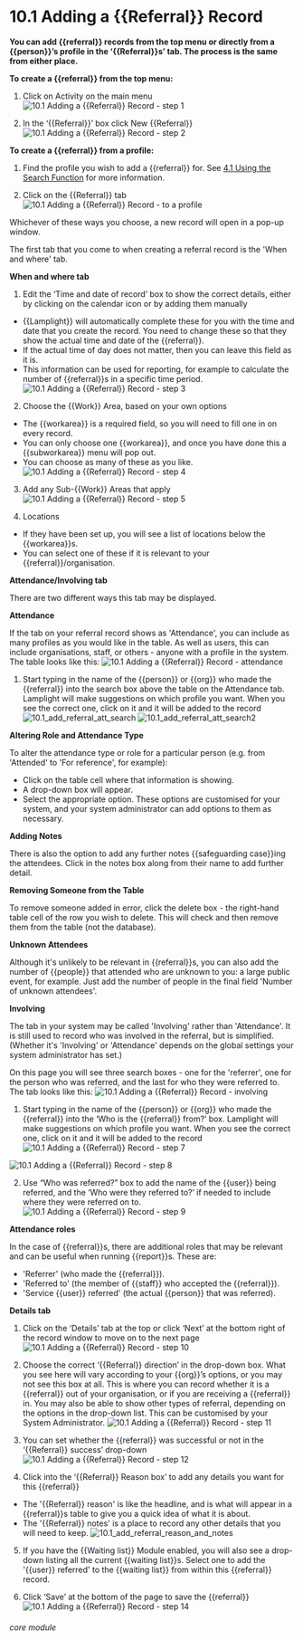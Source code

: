 # 10.1 Adding a {{Referral}} Record

**You can add {{referral}} records from the top menu or directly from a {{person}}’s profile in the ‘{{Referral}}s’ tab. The process is the same from either place.**

**To create a {{referral}} from the top menu:**

1. Click on Activity on the main menu
![10.1 Adding a {{Referral}} Record - step 1](10.1_Adding_a_Referral_Record_im_1.png)

2. In the ‘{{Referral}}’ box click New {{Referral}}
![10.1 Adding a {{Referral}} Record - step 2](10.1_Adding_a_Referral_Record_im_2.png)

**To create a {{referral}} from a profile:**

1. Find the profile you wish to add a {{referral}} for. See [4.1 Using the Search Function](/help/index/p/4.1) for more information.

2. Click on the {{Referral}} tab
![10.1 Adding a {{Referral}} Record - to a profile](10.1_add_referrals_profile.png)

Whichever of these ways you choose, a new record will open in a pop-up window.  

The first tab that you come to when creating a referral record is the 'When and where' tab.

**When and where tab**

1. Edit the ‘Time and date of record’ box to show the correct details, either by clicking on the calendar icon or by adding them manually
- {{Lamplight}} will automatically complete these for you with the time and date that you create the record. You need to change these so that they show the actual time and date of the {{referral}}.
- If the actual time of day does not matter, then you can leave this field as it is.
- This information can be used for reporting, for example to calculate the number of {{referral}}s in a specific time period.
![10.1 Adding a {{Referral}} Record - step 3](10.1_Adding_a_Referral_Record_im_3.png)

2. Choose the {{Work}} Area, based on your own options
- The {{workarea}} is a required field, so you will need to fill one in on every record.
- You can only choose one {{workarea}}, and once you have done this a {{subworkarea}} menu will pop out.
- You can choose as many of these as you like.
![10.1 Adding a {{Referral}} Record - step 4](10.1_Adding_a_Referral_Record_im_4.png)

3. Add any Sub-{{Work}} Areas that apply
![10.1 Adding a {{Referral}} Record - step 5](10.1_Adding_a_Referral_Record_im_5.png)

4. Locations
- If they have been set up, you will see a list of locations below the {{workarea}}s.
- You can select one of these if it is relevant to your {{referral}}/organisation.

**Attendance/Involving tab**

There are two different ways this tab may be displayed.

**Attendance**

If the tab on your referral record shows as 'Attendance', you can include as many profiles as you would like in the table. As well as users, this can include organisations, staff, or others - anyone with a profile in the system. The table looks like this:
![10.1 Adding a {{Referral}} Record - attendance](10.1_add_referral_attendance.png)

1. Start typing in the name of the {{person}} or {{org}} who made the {{referral}} into the search box above the table on the Attendance tab. Lamplight will make suggestions on which profile you want. When you see the correct one, click on it and it will be added to the record
![10.1_add_referral_att_search](10.1_add_referral_att_search.png)
![10.1_add_referral_att_search2](10.1_add_referral_att_search2.png)

**Altering Role and Attendance Type**

To alter the attendance type or role for a particular person (e.g. from 'Attended' to 'For reference', for example):

- Click on the table cell where that information is showing.
- A drop-down box will appear.
- Select the appropriate option. These options are customised for your system, and your system administrator can add options to them as necessary.

**Adding Notes**

There is also the option to add any further notes {{safeguarding case}}ing the attendees. Click in the notes box along from their name
to add further detail.

**Removing Someone from the Table**

To remove someone added in error, click the delete box - the right-hand table cell of the row you wish to delete. This
will check and then remove them from the table (not the database).

**Unknown Attendees**

Although it's unlikely to be relevant in {{referral}}s, you can also add the number of {{people}} that attended who are
unknown to you: a large public event, for example. Just add the number of people in the final field 'Number of unknown
attendees'.

**Involving**

The tab in your system may be called 'Involving' rather than 'Attendance'. It is still used to record who was involved in the referral, but is simplified. (Whether it's 'Involving' or 'Attendance' depends on the global settings your system administrator has set.)

On this page you will see three search boxes - one for the 'referrer', one for the person who was referred, and the last for who they were referred to. The tab looks like this:
![10.1 Adding a {{Referral}} Record - involving](10.1_add_referral_involving.png)

1. Start typing in the name of the {{person}} or {{org}} who made the {{referral}} into the ‘Who is the {{referral}} from?’ box. Lamplight will make suggestions on which profile you want. When you see the correct one, click on it and it will be added to the record
![10.1 Adding a {{Referral}} Record - step 7](10.1_Adding_a_Referral_Record_im_7.png)

![10.1 Adding a {{Referral}} Record - step 8](10.1_Adding_a_Referral_Record_im_8.png)

2. Use “Who was referred?” box to add the name of the {{user}} being referred, and the ‘Who were they referred to?’ if needed to include where they were referred on to.
![10.1 Adding a {{Referral}} Record - step 9](10.1_Adding_a_Referral_Record_im_9.png)


**Attendance roles**

In the case of {{referral}}s, there are additional roles that may be relevant and can be useful when running
{{report}}s. These are:

- 'Referrer' (who made the {{referral}}).
- 'Referred to' (the member of {{staff}} who accepted the {{referral}}).
- 'Service {{user}} referred' (the actual {{person}} that was referred).


**Details tab**

1. Click on the ‘Details’ tab at the top or click ‘Next’ at the bottom right of the record window to move on to the next page
![10.1 Adding a {{Referral}} Record - step 10](10.1_Adding_a_Referral_Record_im_10.png)

2. Choose the correct ‘{{Referral}} direction’ in the drop-down box. What you see here will vary according to your {{org}}’s options, or you may not see this box at all.
This is where you can record whether it is a {{referral}} out of your organisation, or if you are receiving a {{referral}} in. You may also be able to show other types of referral, depending on the options in the drop-down list. This can be customised by your System Administrator.
![10.1 Adding a {{Referral}} Record - step 11](10.1_Adding_a_Referral_Record_im_11.png)

3. You can set whether the {{referral}} was successful or not in the ‘{{Referral}} success’ drop-down
![10.1 Adding a {{Referral}} Record - step 12](10.1_Adding_a_Referral_Record_im_12.png)

4. Click into the ‘{{Referral}} Reason box’ to add any details you want for this {{referral}}
- The '{{Referral}} reason' is like the headline, and is what will appear in a {{referral}}s table to give you a quick idea of what it is about. 
- The '{{Referral}} notes' is a place to record any other details that you will need to keep.
![10.1_add_referral_reason_and_notes](10.1_add_referral_reason_and_notes.png)

5. If you have the {{Waiting list}} Module enabled, you will also see a drop-down listing all the current {{waiting list}}s. Select one to add the '{{user}} referred' to the {{waiting list}} from within this {{referral}} record.  

6. Click ‘Save’ at the bottom of the page to save the {{referral}}
![10.1 Adding a {{Referral}} Record - step 14](10.1_Adding_a_Referral_Record_im_14.png)


###### core module

